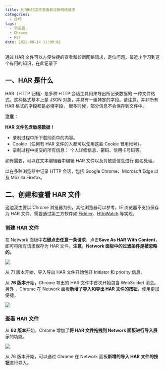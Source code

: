 ```yaml
---
title: 利用HAR文件查看和诊断网络请求
categories:
  - 技巧
tags:
  - 浏览器
  - Chrome
  - Har
date: 2022-09-14 13:00:02
---
```


通过 HAR 文件可以方便快捷的查看和诊断网络请求，定位问题。最近才学习到这个有用的知识，在此记录下

<!--more-->

## 一、HAR 是什么

HAR（HTTP 归档）是多种 HTTP 会话工具用来导出所记录数据的 一种文件格式。这种格式基本上是 JSON 对象，并具有一组特定的字段。请注意，并非所有 HAR 格式的字段都是必填字段， 很多时候，部分信息不会保存到文件中。

**注意：**

**HAR 文件包含敏感数据！**

- 录制过程中所下载网页中的内容。
- Cookie（任何有 HAR 文件的人都可以使用这些 Cookie 冒用帐号）。
- 录制过程中提交的所有信息： 个人详细信息、密码、信用卡号码等。

如有需要，可以在文本编辑器中编辑 HAR 文件以及对敏感信息进行 匿名处理。

以在多种浏览器中记录 HTTP 会话，包括 Google Chrome、Microsoft Edge 以及 Mozilla Firefox。

## 二、创建和查看 HAR 文件

这边我主要以 Chrome 浏览器为例，其他浏览器可以参考。IE 浏览器不支持保存为 HAR 文件，需要通过第三方软件如 [Fiddler](https://www.telerik.com/fiddler)、[HttpWatch](https://www.httpwatch.com/) 等实现。

### 创建 HAR 文件

在 Network 面板中**右键点击任意一条请求**，点击**Save As HAR With Content**，即可将所有请求保存为 HAR 文件。**注意，Network 面板中的过滤条件是被忽略的。**

![](https://img.iszy.xyz/1663130958729.png)

从 71 版本开始，导入导出 HAR 文件开始包好 Initiator 和 priority 信息。

从 **76 版本**开始，Chrome 导出的 HAR 文件中首次开始包含 WebSocket 消息。另外 ，Chrome 在 Network 面板**新增了导入和导出 HAR 文件的按钮**，使用更加便捷。

![](https://img.iszy.xyz/1663131014757.png)

### 查看 HAR 文件

从 **62 版本**开始，Chrome 增加了**将 HAR 文件拖拽到 Network 面板进行导入展示**的功能。

![](https://img.iszy.xyz/1663130703947.png)

从 76 版本开始，可以通过 Chrome 在 Network 面板**新增的导入 HAR 文件的按钮**进行导入。
